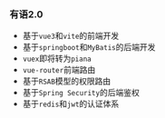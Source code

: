 ### 有语2.0
- 基于`vue3`和`vite`的前端开发
- 基于`springboot`和`MyBatis`的后端开发
- `vuex`即将转为`piana`
- `vue-router`前端路由
- 基于`RSAB`模型的权限路由
- 基于`Spring Security`的后端鉴权
- 基于`redis`和`jwt`的认证体系

